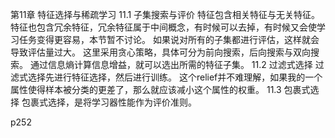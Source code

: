 第11章 特征选择与稀疏学习
11.1 子集搜索与评价
特征包含相关特征与无关特征。特征也包含冗余特征，冗余特征属于中间概念，有时候可以去掉，有时候又会使学习任务变得更容易，本节暂不讨论。
如果说对所有的子集都进行评估，这样就会导致评估量过大。
这里采用贪心策略，具体可分为前向搜索，后向搜索与双向搜索。
通过信息熵计算信息增益，就可以选出所需的特征子集。
11.2 过滤式选择
过滤式选择先进行特征选择，然后进行训练。
这个relief并不难理解，如果我的一个属性使得样本被分类的更差了，那么就应该减小这个属性的权重。
11.3 包裹式选择
包裹式选择，是将学习器性能作为评价准则。

p252
